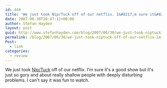 ```yaml
---
id: 444
title: 'We just took Nip/Tuck off of our netflix. I&#8217;m sure it&#8217;s a good show but it&#8217;s just so gory and about really shallow people with deeply disturbing problems. I can&#8217;t say it was fun to watch.'
date: 2007-06-30T20:47:11+00:00
author: Stefan Hayden
layout: post
guid: http://www.stefanhayden.com/blog/2007/06/30/we-just-took-niptuck-off-of-our-netflix-im-sure-its-a-good-show-but-its-just-so-gory-and-about-really-shallow-people-with-deeply-disturbing-problems-i-cant-say-it-was-fun-to-watch/
permalink: /blog/2007/06/30/we-just-took-niptuck-off-of-our-netflix-im-sure-its-a-good-show-but-its-just-so-gory-and-about-really-shallow-people-with-deeply-disturbing-problems-i-cant-say-it-was-fun-to-watch/
Post:
  - link
categories:
  - review
---
```

<p>We just took <a href="http://en.wikipedia.org/wiki/Nip/Tuck">Nip/Tuck</a> off of our netflix. I'm sure it's a good show but it's just so gory and about really shallow people with deeply disturbing problems. I can't say it was fun to watch.
</p>
